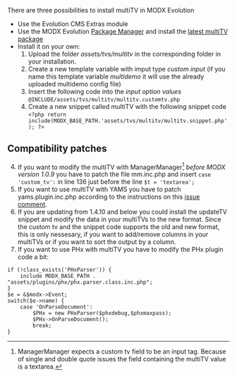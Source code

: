 There are three possibilities to install multiTV in MODX Evolution

- Use the Evolution CMS Extras module
- Use the MODX Evolution [Package Manager](https://github.com/Jako/PackageManager) and install the [latest multiTV package](https://github.com/Jako/multiTV/archive/master.zip)
- Install it on your own:
    1. Upload the folder *assets/tvs/multitv* in the corresponding folder in your installation.
    2. Create a new template variable with imput type *custom input* (if you name this template variable *multidemo* it will use the already uploaded multidemo config file)
    3. Insert the following code into the *input option values*
```@INCLUDE/assets/tvs/multitv/multitv.customtv.php```
    4. Create a new snippet called multiTV with the following snippet code
```<?php return include(MODX_BASE_PATH.'assets/tvs/multitv/multitv.snippet.php'); ?>```

## Compatibility patches

4. If you want to modify the multiTV with ManagerManager[^1] *before MODX version 1.0.9* you have to patch the file mm.inc.php and insert
```case 'custom_tv':``` in line 136 just before the line
```$t = 'textarea';```
5. If you want to use multiTV with YAMS you have to patch yams.plugin.inc.php according to the instructions on this [issue comment](https://github.com/Jako/multiTV/issues/9#issuecomment-6992127).
6. If you are updating from 1.4.10 and below you could install the updateTV snippet and modify the data in your multiTVs to the new format. Since the custom tv and the snippet code supports the old and new format, this is only nessesary, if you want to add/remove columns in your multiTVs or if you want to sort the output by a column.
7. If you want to use PHx with multiTV you have to modify the PHx plugin code a bit:

```
if (!class_exists('PHxParser')) {
    include MODX_BASE_PATH . "assets/plugins/phx/phx.parser.class.inc.php";
}
$e = &$modx->Event;
switch($e->name) {
    case 'OnParseDocument':
        $PHx = new PHxParser($phxdebug,$phxmaxpass);
        $PHx->OnParseDocument();
        break;
}
```

[^1]: ManagerManager expects a custom tv field to be an input tag. Because of single and double quote issues the field containing the multiTV value is a textarea.
